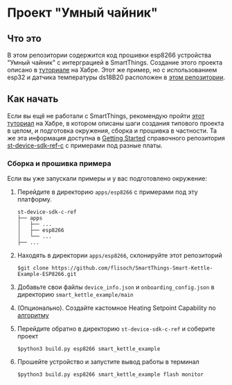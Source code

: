# Проект "Умный чайник"

## Что это
В этом репозитории содержится код прошивки esp8266 устройства "Умный чайник" с интерграцией в SmartThings. Создание этого проекта описано в [туториале](https://habr.com/ru/company/samsung/blog/573514/) на Хабре. Этот же пример, но с использованием esp32 и датчика температуры ds18B20 расположен в [этом репозитории](https://github.com/flisoch/SmartThings-Smart-Kettle-Example-esp32).
## Как начать
Если вы ещё не работали с SmartThings, рекомендую пройти [этот туториал](https://habr.com/ru/company/samsung/blog/489834/) на Хабре, в котором описаны шаги создания типового проекта в целом, и подготовка окружения, сборка и прошивка в частности. Та же эта информация доступна в [Getting Started](https://github.com/SmartThingsCommunity/st-device-sdk-c-ref/blob/master/doc/getting_started.md) справочного репозитория [st-device-sdk-ref-c](https://github.com/SmartThingsCommunity/st-device-sdk-c-ref) с примерами под разные платы.

### Сборка и прошивка примера
Если вы уже запускали примеры и у вас подготовлено окружение:

1. Перейдите в директорию `apps/esp8266` c примерами под эту платформу.
    ```
    st-device-sdk-c-ref
    ├── apps
    │   ├── ...
    │   ├── esp8266
    │   └── ...
    ├── ...
    ```
2. Находять в директории `apps/esp8266`, склонируйте этот репозиторий
 
   `$git clone https://github.com/flisoch/SmartThings-Smart-Kettle-Example-ESP8266.git`

3. Добавьте свои файлы `device_info.json` и `onboarding_config.json` в директорию `smart_kettle_example/main`

4. (Опционально). Создайте кастомное Heating Setpoint Capability по [алгоритму](https://github.com/flisoch/SmartThings-Smart-Kettle-Example-ESP8266/blob/master/custom-capability/README.md)

5. Перейдите обратно в директорию `st-device-sdk-c-ref` и соберите проект
   
   `$python3 build.py esp8266 smart_kettle_example`
   
6. Прошейте устройство и запустите вывод работы в терминал
   
   `$python3 build.py esp8266 smart_kettle_example flash monitor`
   

